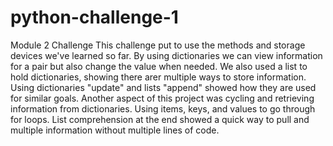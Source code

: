 # python-challenge-1
Module 2 Challenge
This challenge put to use the methods and storage devices we've learned so far. By using dictionaries we can view information for a pair but also change the value when needed. We also used a list to hold dictionaries, showing there arer multiple ways to store information. Using dictionaries "update" and lists "append" showed how they are used for similar goals. 
Another aspect of this project was cycling and retrieving information from dictionaries. Using items, keys, and values to go through for loops.
List comprehension at the end showed a quick way to pull and multiple information without multiple lines of code.
